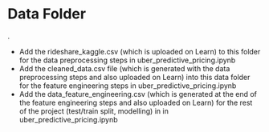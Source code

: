 # Data Folder
.
- Add the rideshare_kaggle.csv (which is uploaded on Learn) to this folder for the data preprocessing steps in uber_predictive_pricing.ipynb
- Add the cleaned_data.csv file (which is generated with the data preprocessing steps and also uploaded on Learn) into this data folder for the feature engineering steps in uber_predictive_pricing.ipynb
- Add the data_feature_engineering.csv (which is generated at the end of the feature engineering steps and also uploaded on Learn) for the rest of the project (test/train split, modelling) in in uber_predictive_pricing.ipynb
